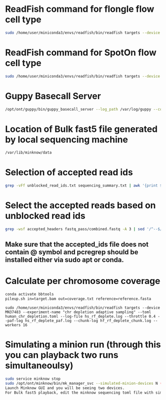 # ReadFish command for flongle flow cell type
```bash
sudo /home/user/miniconda3/envs/readfish/bin/readfish targets --device MN37483 --experiment-name "RF Drosophila adaptive sampling" --toml Drosophila_chr_selection.toml --log-file dm_rf_2.log --channels 1 126 --paf-log pf_rf_chunk.log --chunk-log pf_rf_chunk.log
```
# ReadFish command for SpotOn flow cell type
```bash
sudo /home/user/miniconda3/envs/readfish/bin/readfish targets --device MN37483 --experiment-name "RF falciparum adaptive sampling" --toml falciparum_chr_selection_from_Homo.toml --log-file pf_rf.log --throttle 0.4 --paf-log pf_rf_chunk.log --chunk-log pf_rf_chunk.log 
```
# Guppy Basecall Server
```bash
/opt/ont/guppy/bin/guppy_basecall_server --log_path /var/log/guppy --config dna_r9.4.1_450bps_hac.cfg --num_callers 1 --cpu_threads_per_caller 62 --port /tmp/.guppy/5555 --ipc_threads 3 --device cuda:0:90%
```
# Location of Bulk fast5 file generated by local sequencing machine
```bash
/var/lib/minknow/data
```
# Selection of accepted read ids
```bash
grep -vFf unblocked_read_ids.txt sequencing_summary.txt | awk '{print $3}' > accepted_headers
```
# Select the accepted reads based on unblocked read ids
```bash
grep -wsf accepted_headers fastq_pass/combined.fastq -A 3 | sed '/^--$/d' > accepted_headers.fastq
```
## Make sure that the accepted_ids file does not contain @ symbol and pcregrep should be installed either via sudo apt or conda.

# Calculate per chromosome coverage
```bash
conda activate bbtools
pileup.sh in=target.bam out=coverage.txt reference=reference.fasta
```
```
sudo /home/user/miniconda3/envs/readfish/bin/readfish targets --device MN37483 --experiment-name "chr depletion adaptive sampling" --toml human_chr_depletion.toml --log-file hs_rf_deplete.log --throttle 0.4 --paf-log hs_rf_deplete_paf.log --chunk-log hf_rf_deplete_chunk.log --workers 16
```
# Simulating a minion run (through this you can playback two runs simultaneoulsy)
```bash
sudo service minknow stop
sudo /opt/ont/minknow/bin/mk_manager_svc --simulated-minion-devices N (N represents the number of minion devices you want to simulate)
Launch Minknow GUI and you will be seeing two devices.
For Bulk fast5 playback, edit the minknow sequencing toml file with simulation tag under custom_scripts. Change the device name and flow cell ID accordingly in minknow and readfish command.
```

